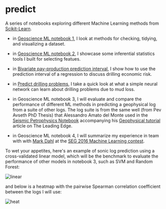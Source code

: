 # predict

A series of notebooks exploring different Machine Learning methods from [Scikit-Learn](http://scikit-learn.org/stable/).

- in [Geoscience ML notebook 1](https://github.com/mycarta/predict/blob/master/Geoscience_ML_notebook_1.ipynb), I look at methods for checking, tidying, and visualizing a dataset.

- in [Geoscience ML notebook 2](https://github.com/mycarta/predict/blob/master/Geoscience_ML_notebook_2.ipynb), I showcase some inferential statistics tools I built for selecting featues.

- in [Bivariate pay-production prediction interval](https://github.com/mycarta/predict/blob/master/Bivariate_pay-production_prediction_interval.ipynb), I show how to use the prediction interval of a regression to discuss drilling economic risk.

- in [Predict drilling problems](https://github.com/mycarta/predict/blob/master/predict_drilling_problems.ipynb), I take a quick look at what a simple neural network can learn about drilling problems due to mud loss.

- in Geoscience ML notebook 3, I will evaluate and compare the performance of different ML methods in predicting a geophysical log from a suite of other logs. The log suite is from the same well (from Pev Avseth PhD Thesis) that Alessandro Amato del Monte used in the 
[Seismic Petrophysics Notebook](https://github.com/seg/tutorials/blob/master/1506_Seismic_petrophysics_2/Seismic_petrophysics_2.ipynb) accompanying his [Geophysical tutorial](http://library.seg.org/doi/abs/10.1190/tle34040440.1) article on The Leading Edge.

- in Geoscience ML notebook 4, I will summarize my experience in team with with [Mark Dahl](https://github.com/dahlmb) at the [SEG 2016 Machine Learning contest](https://github.com/seg/2016-ml-contest).



 To wet your appetites, here's an example of sonic log prediction using a cross-validated linear model, which will be the benchmark to evaluate the performance of other models in notebook 3, such as SVM and Random Forest:

![linear](https://github.com/mycarta/predict/blob/master/images_4_README/linear_model.png)

and below is a heatmap with the pairwise Spearman correlation coefficient between the logs I will use:
 
![heat](https://github.com/mycarta/predict/blob/master/images_4_README/heatmap.png)


